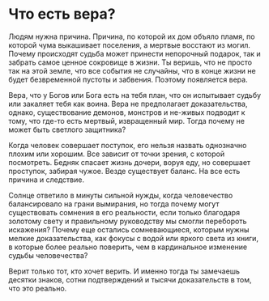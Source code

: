 # Что есть вера? 

Людям нужна причина. Причина, по которой их дом объяло пламя, по которой чума выкашивает поселения, а мертвые восстают из могил. Почему происходят судьба может принести непорочный подарок, так и забрать самое ценное сокровище в жизни. Ты веришь, что не просто так на этой земле, что все события не случайны, что в конце жизни не будет безвременной пустоты и забвения. Поэтому появляется вера. 

Вера, что у Богов или Бога есть на тебя план, что он испытывает судьбу или закаляет тебя как воина. Вера не предполагает доказательства, однако, существование демонов, монстров и не-живых подводит к тому, что где-то есть мертвый, извращенный мир. Тогда почему не может быть светлого защитника?

Когда человек совершает поступок, его нельзя назвать однозначно плохим или хорошим. Все зависит от точки зрения, с которой посмотреть. Бедняк спасает жизнь дочери, воруя еду, но совершает проступок, забирая чужое. Везде существует баланс. На все есть причина и следствие.

Солнце ответило в минуты сильной нужды, когда человечество балансировало на грани вымирания, но тогда почему могут существовать сомнения в его реальности, если только благодаря золотому свету и правильному руководству мы смогли перебороть искажения? Почему еще остались сомневающиеся, которым нужны мелкие доказательства, как фокусы с водой или яркого света из книги, в которые более реально поверить, чем в кардинальное изменение судьбы человечества?

Верит только тот, кто хочет верить. И именно тогда ты замечаешь десятки знаков, сотни подтверждений и тысячи доказательств в том, что это реально.